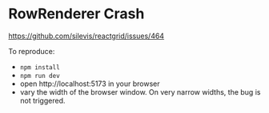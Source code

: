 # RowRenderer Crash
https://github.com/silevis/reactgrid/issues/464

To reproduce:

- `npm install`
- `npm run dev`
- open http://localhost:5173 in your browser
- vary the width of the browser window. On very narrow widths, the bug is not triggered.